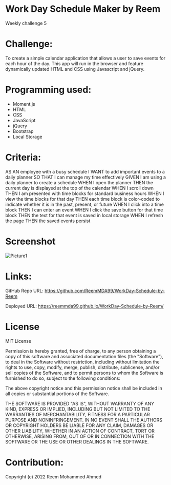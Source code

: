 # Work Day Schedule Maker by Reem
Weekly challenge 5

# Challenge:
To create a simple calendar application that allows a user to save events for each hour of the day. This app will run in the browser and feature dynamically updated HTML and CSS using Javascript and jQuery.

# Programming used:
- Moment.js
- HTML
- CSS
- JavaScript
- jQuery
- Bootstrap
- Local Storage

# Criteria:

AS AN employee with a busy schedule
I WANT to add important events to a daily planner
SO THAT I can manage my time effectively
GIVEN I am using a daily planner to create a schedule
WHEN I open the planner
THEN the current day is displayed at the top of the calendar
WHEN I scroll down
THEN I am presented with time blocks for standard business hours
WHEN I view the time blocks for that day
THEN each time block is color-coded to indicate whether it is in the past, present, or future
WHEN I click into a time block
THEN I can enter an event
WHEN I click the save button for that time block
THEN the text for that event is saved in local storage
WHEN I refresh the page
THEN the saved events persist

# Screenshot
![Picture1](https://user-images.githubusercontent.com/94458512/161773902-894089ba-25c6-4571-9a52-9776f9aab0d5.png)


# Links:
GitHub Repo URL: https://github.com/ReemMDA99/WorkDay-Schedule-by-Reem

Deployed URL:  https://reemmda99.github.io/WorkDay-Schedule-by-Reem/

# License
MIT License



Permission is hereby granted, free of charge, to any person obtaining a copy
of this software and associated documentation files (the "Software"), to deal
in the Software without restriction, including without limitation the rights
to use, copy, modify, merge, publish, distribute, sublicense, and/or sell
copies of the Software, and to permit persons to whom the Software is
furnished to do so, subject to the following conditions:

The above copyright notice and this permission notice shall be included in all
copies or substantial portions of the Software.

THE SOFTWARE IS PROVIDED "AS IS", WITHOUT WARRANTY OF ANY KIND, EXPRESS OR
IMPLIED, INCLUDING BUT NOT LIMITED TO THE WARRANTIES OF MERCHANTABILITY,
FITNESS FOR A PARTICULAR PURPOSE AND NONINFRINGEMENT. IN NO EVENT SHALL THE
AUTHORS OR COPYRIGHT HOLDERS BE LIABLE FOR ANY CLAIM, DAMAGES OR OTHER
LIABILITY, WHETHER IN AN ACTION OF CONTRACT, TORT OR OTHERWISE, ARISING FROM,
OUT OF OR IN CONNECTION WITH THE SOFTWARE OR THE USE OR OTHER DEALINGS IN THE
SOFTWARE.


# Contribution:
Copyright (c) 2022 Reem Mohammed Ahmed
